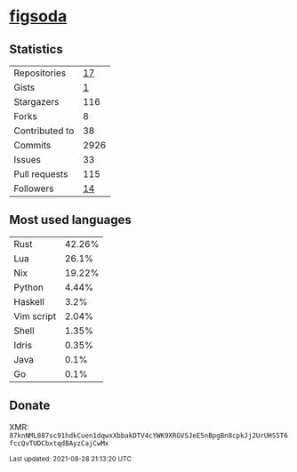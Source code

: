 
# [figsoda](https://github.com/figsoda)


## Statistics

<table>
  <tr>
    <td>Repositories</td>
    <td><a href="https://github.com/figsoda?tab=repositories">
      17
    </a></td>
  </tr>
  <tr>
    <td>Gists</td>
    <td><a href="https://gist.github.com/figsoda">
      1
    </a></td>
  </tr>
  <tr>
    <td>Stargazers</td>
    <td>116</td>
  </tr>
  <tr>
    <td>Forks</td>
    <td>8</td>
  </tr>
  <tr>
    <td>Contributed to</td>
    <td>38</td>
  </tr>
  <tr>
    <td>Commits</td>
    <td>2926</td>
  </tr>
  <tr>
    <td>Issues</td>
    <td>33</td>
  </tr>
  <tr>
    <td>Pull requests</td>
    <td>115</td>
  </tr>
  <tr>
    <td>Followers</td>
    <td><a href="https://github.com/figsoda?tab=followers">
      14
    </a></td>
  </tr>
</table>


## Most used languages

<table>
<tr><td>Rust</td><td>42.26%</td></tr><tr><td>Lua</td><td>26.1%</td></tr><tr><td>Nix</td><td>19.22%</td></tr><tr><td>Python</td><td>4.44%</td></tr><tr><td>Haskell</td><td>3.2%</td></tr><tr><td>Vim script</td><td>2.04%</td></tr><tr><td>Shell</td><td>1.35%</td></tr><tr><td>Idris</td><td>0.35%</td></tr><tr><td>Java</td><td>0.1%</td></tr><tr><td>Go</td><td>0.1%</td></tr>
</table>


## Donate

XMR: `87knNML887sc91hdkCuen1dqwxXbbakDTV4cYWK9XRGVSJeE5nBpgBn8cpkJj2UrUHS5T6fccQvTUDCbxtqdBAyzCajCwMx`


<sub>Last updated: 2021-08-28 21:13:20 UTC</sub>
